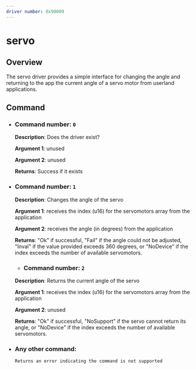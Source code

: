 ```yaml
---
driver number: 0x90009
---
```


# servo

## Overview

The servo driver provides a simple interface for changing the angle and returning to the app the current angle of a servo motor from userland applications.

## Command

  * ### Command number: `0`

    **Description**: Does the driver exist?

    **Argument 1**: unused

    **Argument 2**: unused

    **Returns**: Success if it exists

  * ### Command number: `1`

    **Description**: Changes the angle of the servo

    **Argument 1**: receives the index (u16) for the servomotors array from the application

    **Argument 2**: receives the angle (in degrees) from the application

    **Returns**: "Ok" if successful, "Fail" if the angle could not be adjusted, "Inval" if the value provided exceeds 360 degrees, or "NoDevice" if the index exceeds the number of available servomotors.

      * ### Command number: `2`

    **Description**: Returns the current angle of the servo

    **Argument 1**: receives the index (u16) for the servomotors array from the application

    **Argument 2**: unused

    **Returns**: "Ok" if successful, "NoSupport" if the servo cannot return its angle, or "NoDevice" if the index exceeds the number of available servomotors.
    
  * ### Any other command:
        Returns an error indicating the command is not supported
